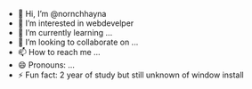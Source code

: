 - 👋 Hi, I’m @nornchhayna
- 👀 I’m interested in webdevelper
- 🌱 I’m currently learning ...
- 💞️ I’m looking to collaborate on ...
- 📫 How to reach me ...
- 😄 Pronouns: ...
- ⚡ Fun fact: 2 year of study but still unknown of window install

<!---
nornchhayna/nornchhayna is a ✨ special ✨ repository because its `README.md` (this file) appears on your GitHub profile.
You can click the Preview link to take a look at your changes.
--->
